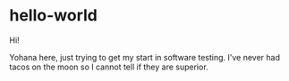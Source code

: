 # hello-world


Hi!

Yohana here, just trying to get my start in software testing. I've never had tacos on the moon so I cannot tell if they are superior.
